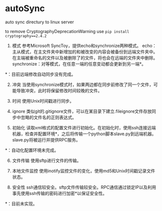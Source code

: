 # autoSync

auto sync directury to linux server

to remove CryptographyDeprecationWarning
use `pip install cryptography==2.4.2`


1.	模式
参考Microsoft SyncToy，提供echo和synchronize两种模式。
echo：主从模式，在主文件夹中新增加的和被改变的内容会被备份到远端文件夹中。在主端被重命名的文件以及被删除了的文件，将也会在远端的文件夹中删除。
synchronize：对等模式，在任意一端的任意变动都会更新到另一端*。

*：目前远端修改自动同步没有完成。

2.	冲突
当使用synchronize模式时，如果两边都在同步前修改了同一个文件，可能导致冲突，此时将保留修改时间较晚的文件。

3.	时间
使用Unix时间戳进行同步。

4.	ignore
类似git的.gitignore文件，可以在某目录下建立.fileignore文件存放同步中忽略的文件名的正则表达式。

5.	初始化
读取xml格式的配置文件进行初始化。在初始化时，使用ssh连接远端机器，检查并配置环境*，之后将传输一个python脚本slave.py到远端机器。slave.py将被运行并提供RPC服务。

*：自动化配置环境未完成。

6.	文件传输
使用sftp进行文件的传输。

7.	本地文件监控
使用inotify监控文件的变化，使用md5和Unix时间戳记录文件状态。

8.	安全性
ssh通信较安全。sftp文件传输较安全。RPC通信通过锁定IP以及利用事先使用ssh传输的密码进行加密*以保证安全性。

*：目前未实现。


